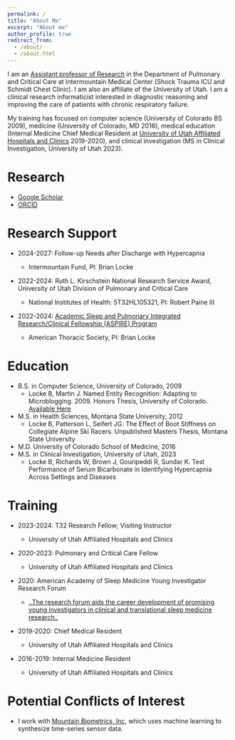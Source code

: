```yaml
---
permalink: /
title: "About Me"
excerpt: "About me"
author_profile: true
redirect_from:
  - /about/
  - /about.html
---
```

 
I am an [Assistant professor of Research](https://doctors.intermountainhealth.org/provider/brian-w-locke/2561053#profile-summary) in the Department of Pulmonary and Critical Care at Intermountain Medical Center (Shock Trauma ICU and Schmidt Chest Clinic). I am also an affiliate of the University of Utah. I am a clinical research informaticist interested in diagnostic reasoning and improving the care of patients with chronic respiratory failure. 

My training has focused on computer science (University of Colorado BS 2009), medicine (University of Colorado, MD 2016), medical education (Internal Medicine Chief Medical Resident at [University of Utah Affiliated Hospitals and Clinics](https://medicine.utah.edu/internalmedicine/residency/) 2019-2020), and clinical investigation (MS in Clinical Investigation, University of Utah 2023).

Research
======
* [Google Scholar](https://scholar.google.com/citations?user=O1nydc8AAAAJ&hl=en)
* [ORCID](https://orcid.org/0000-0002-3588-5238)

Research Support
======

* 2024-2027:  Follow-up Needs after Discharge with Hypercapnia 
  * Intermountain Fund, PI: Brian Locke

* 2022-2024:  Ruth L. Kirschstein National Research Service Award, University of Utah Division of Pulmonary and Critical Care
  * National Institutes of Health: 5T32HL105321, PI: Robert Paine III

* 2022-2024: [Academic Sleep and Pulmonary Integrated Research/Clinical Fellowship (ASPIRE) Program](https://www.aspirefellowship.com/2022-2023)
  * American Thoracic Society, PI: Brian Locke

Education
======
* B.S. in Computer Science, University of Colorado, 2009
  * Locke B, Martin J. Named Entity Recognition: Adapting to Microblogging. 2009. Honors Thesis, University of Colorado. [Available Here](http://scholar.colorado.edu/csci_ugrad/29/)
* M.S. in Health Sciences, Montana State University, 2012
  * Locke B, Patterson L, Seifert JG. The Effect of Boot Stiffness on Collegiate Alpine Ski Racers. Unpublished Masters Thesis, Montana State University
* M.D. University of Colorado School of Medicine, 2016
* M.S. in Clinical Investigation, University of Utah, 2023
  * Locke B, Richards W, Brown J, Gouripeddi R, Sundar K. Test Performance of Serum Bicarbonate in Identifying Hypercapnia Across Settings and Diseases 

Training
======
* 2023-2024: T32 Research Fellow; Visiting Instructor
  * University of Utah Affiliated Hospitals and Clinics

* 2020-2023: Pulmonary and Critical Care Fellow
  * University of Utah Affiliated Hospitals and Clinics

* 2020: American Academy of Sleep Medicine Young Investigator Research Forum
  * [..The research forum aids the career development of promising young investigators in clinical and translational sleep medicine research..](https://aasm.org/professional-development/young-investigators-research-forum/)

* 2019-2020: Chief Medical Resident
  * University of Utah Affiliated Hospitals and Clinics

* 2016-2019: Internal Medicine Resident
  * University of Utah Affiliated Hospitals and Clinics

Potential Conflicts of Interest
======
* I work with [Mountain Biometrics, Inc](https://www.mountainbiometrics.com/), which uses machine learning to synthesize time-series sensor data. 